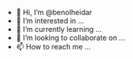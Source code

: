 - 👋 Hi, I’m @benolheidar
- 👀 I’m interested in ...
- 🌱 I’m currently learning ...
- 💞️ I’m looking to collaborate on ...
- 📫 How to reach me ...

<!---
benolheidar/benolheidar is a ✨ special ✨ repository because its `README.md` (this file) appears on your GitHub profile.
You can click the Preview link to take a look at your changes.
--->

